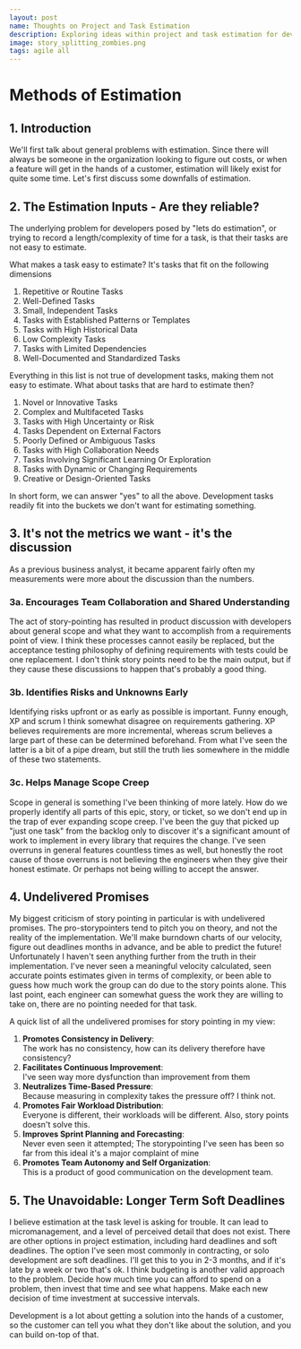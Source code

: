 ```yaml
---
layout: post
name: Thoughts on Project and Task Estimation
description: Exploring ideas within project and task estimation for development  
image: story_splitting_zombies.png
tags: agile all
---
```


# Methods of Estimation

## 1. Introduction
We'll first talk about general problems with estimation. Since there will always be someone in the organization looking
to figure out costs, or when a feature will get in the hands of a customer, estimation will likely exist for quite some 
time. Let's first discuss some downfalls of estimation.

## 2. The Estimation Inputs - Are they reliable?
The underlying problem for developers posed by "lets do estimation", or trying to record a length/complexity of time for a task,
is that their tasks are not easy to estimate. 

What makes a task easy to estimate? It's tasks that fit on the following dimensions

1. Repetitive or Routine Tasks  
2. Well-Defined Tasks  
3. Small, Independent Tasks  
4. Tasks with Established Patterns or Templates  
5. Tasks with High Historical Data  
6. Low Complexity Tasks  
7. Tasks with Limited Dependencies  
8. Well-Documented and Standardized Tasks  

Everything in this list is not true of development tasks, making them not easy to estimate. What about tasks that are 
hard to estimate then? 

1. Novel or Innovative Tasks
2. Complex and Multifaceted Tasks
3. Tasks with High Uncertainty or Risk
4. Tasks Dependent on External Factors
5. Poorly Defined or Ambiguous Tasks
6. Tasks with High Collaboration Needs
7. Tasks Involving Significant Learning Or Exploration
8. Tasks with Dynamic or Changing Requirements
9. Creative or Design-Oriented Tasks

In short form, we can answer "yes" to all the above. Development tasks readily fit into the buckets we don't want for
estimating something.

## 3. It's not the metrics we want - it's the discussion

As a previous business analyst, it became apparent fairly often my measurements were more about the discussion than the
numbers. 

### 3a. Encourages Team Collaboration and Shared Understanding
The act of story-pointing has resulted in product discussion with developers about general scope and what they want to
accomplish from a requirements point of view. I think these processes cannot easily be replaced, but the acceptance testing
philosophy of defining requirements with tests could be one replacement. I don't think story points need to be the main
output, but if they cause these discussions to happen that's probably a good thing.

### 3b. Identifies Risks and Unknowns Early
Identifying risks upfront or as early as possible is important. Funny enough, XP and scrum I think somewhat disagree on
requirements gathering. XP believes requirements are more incremental, whereas scrum believes a large part of these can
be determined beforehand. From what I've seen the latter is a bit of a pipe dream, but still the truth lies somewhere in
the middle of these two statements.

### 3c. Helps Manage Scope Creep
Scope in general is something I've been thinking of more lately. How do we properly identify all parts of this epic,
story, or ticket, so we don't end up in the trap of ever expanding scope creep. I've been the guy that picked up "just one task"
from the backlog only to discover it's a significant amount of work to implement in every library that requires the change.
I've seen overruns in general features countless times as well, but honestly the root cause of those overruns is not believing
the engineers when they give their honest estimate. Or perhaps not being willing to accept the answer.

## 4. Undelivered Promises
My biggest criticism of story pointing in particular is with undelivered promises. The pro-storypointers tend to pitch you
on theory, and not the reality of the implementation. We'll make burndown charts of our velocity, figure out deadlines months
in advance, and be able to predict the future! Unfortunately I haven't seen anything further from the truth in their implementation.
I've never seen a meaningful velocity calculated, seen accurate points estimates given in terms of complexity, or been able
to guess how much work the group can do due to the story points alone. This last point, each engineer can somewhat guess
the work they are willing to take on, there are no pointing needed for that task.

A quick list of all the undelivered promises for story pointing in my view:
1. **Promotes Consistency in Delivery**:  
The work has no consistency, how can its delivery therefore have consistency?
2. **Facilitates Continuous Improvement**:  
I've seen way more dysfunction than improvement from them
3. **Neutralizes Time-Based Pressure**:  
Because measuring in complexity takes the pressure off? I think not.
4. **Promotes Fair Workload Distribution**:   
Everyone is different, their workloads will be different. Also, story points doesn't solve this.
5. **Improves Sprint Planning and Forecasting**:   
Never even seen it attempted; The storypointing I've seen has been so far from this ideal it's a major complaint of mine
6. **Promotes Team Autonomy and Self Organization**:   
This is a product of good communication on the development team.

## 5. The Unavoidable: Longer Term Soft Deadlines
I believe estimation at the task level is asking for trouble. It can lead to micromanagement, and a level of perceived
detail that does not exist. There are other options in project estimation, including hard deadlines and soft deadlines.
The option I've seen most commonly in contracting, or solo development are soft deadlines. I'll get this to you in 2-3
months, and if it's late by a week or two that's ok. I think budgeting is another valid approach to the problem. Decide
how much time you can afford to spend on a problem, then invest that time and see what happens. Make each new decision
of time investment at successive intervals.  

Development is a lot about getting a solution into the hands of a customer, so the customer can tell you what they don't
like about the solution, and you can build on-top of that.
